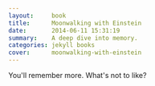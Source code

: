 ```yaml
---
layout:     book
title:      Moonwalking with Einstein
date:       2014-06-11 15:31:19
summary:    A deep dive into memory.
categories: jekyll books
cover:      moonwalking-with-einstein
---
```


You'll remember more. What's not to like?